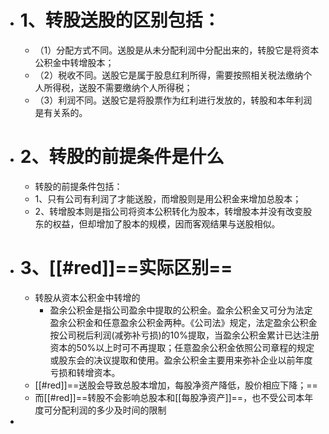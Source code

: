 - # 1、转股送股的区别包括：
	- （1）分配方式不同。送股是从未分配利润中分配出来的，转股它是将资本公积金中转增股本；
	- （2）税收不同。送股它是属于股息红利所得，需要按照相关税法缴纳个人所得税，送股不需要缴纳个人所得税；
	- （3）利润不同。送股它是将股票作为红利进行发放的，转股和本年利润是有关系的。
- # 2、转股的前提条件是什么
	- 转股的前提条件包括：
	- 1、只有公司有利润了才能送股，而增股则是用公积金来增加总股本；
	- 2、转增股本则是指公司将资本公积转化为股本，转增股本并没有改变股东的权益，但却增加了股本的规模，因而客观结果与送股相似。
- # 3、[[#red]]==实际区别==
	- 转股从资本公积金中转增的
		- 盈余公积金是指公司盈余中提取的公积金。盈余公积金又可分为法定盈余公积金和任意盈余公积金两种。《公司法》规定，法定盈余公积金按公司税后利润(减弥补亏损)的10%提取，当盈余公积金累计已达注册资本的50%以上时可不再提取；任意盈余公积金依照公司章程的规定或股东会的决议提取和使用。盈余公积金主要用来弥补企业以前年度亏损和转增资本。
	- [[#red]]==送股会导致总股本增加，每股净资产降低，股价相应下降；==
	- 而[[#red]]==转股不会影响总股本和[[每股净资产]]==，也不受公司本年度可分配利润的多少及时间的限制
-